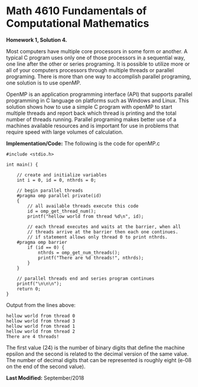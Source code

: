 # Math 4610 Fundamentals of Computational Mathematics
**Homework 1, Solution 4.**
  
Most computers have multiple core processors in some form or another. A typical C program uses only one of those
processors in a sequential way, one line after the other or series programing. It is possible to utilize more or
all of your computers processors through multiple threads or parallel programing. There is more than one way to
accomplish parallel programing, one solution is to use openMP.
  
OpenMP is an application programming interface (API) that supports parallel programming in C language on platforms
such as Windows and Linux. This solution shows how to use a simple C program with openMP to start multiple threads
and report back which thread is printing and the total number of threads running. Parallel programing makes better
use of a machines available resources and is important for use in problems that require speed with large volumes of
calculation.
  
**Implementation/Code:** The following is the code for openMP.c

    #include <stdio.h>
    
    int main() {
    
        // create and initialize variables
        int i = 0, id = 0, nthrds = 0;
        
        // begin parallel threads
        #pragma omp parallel private(id)
        {
            // all available threads execute this code
            id = omp_get_thread_num();
            printf("hellow world from thread %d\n", id);
            
            // each thread executes and waits at the barrier, when all
            // threads arrive at the barrier then each one continues.
            // if statement allows only thread 0 to print nthrds.
        #pragma omp barrier
            if (id == 0) {
                nthrds = omp_get_num_threads();
                printf("There are %d threads!", nthrds);
            }
        }
        
        // parallel threads end and series program continues
        printf("\n\n\n");
        return 0;
    }
  
Output from the lines above:
  
    hellow world from thread 0
    hellow world from thread 3
    hellow world from thread 1
    hellow world from thread 2
    There are 4 threads!
  
The first value (24) is the number of binary digits that define the machine epsilon and the second is related to the
decimal version of the same value. The number of decimal digits that can be represented is roughly eight (e-08 on the
end of the second value).
  
**Last Modified:** September/2018
